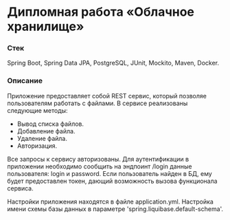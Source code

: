 # Дипломная работа «Облачное хранилище»

### Стек
Spring Boot, Spring Data JPA, PostgreSQL, JUnit, Mockito, Maven, Docker.

### Описание
Приложение предоставляет собой REST сервис, который позволяе пользователям работать с файлами.
В сервисе реализованы следующие методы:
 - Вывод списка файлов.
 - Добавление файла.
 - Удаление файла.
 - Авторизация.

Все запросы к сервису авторизованы. Для аутентификации в приложении необходимо сообщить на эндпоинт /login 
данные пользователя: login и password. Если пользователь найден в БД, ему будет предоставлен токен, 
дающий возможность вызова функционала сервиса.

Настройки приложения находятся в файле application.yml.
Настройка имени схемы базы данных в параметре 'spring.liquibase.default-schema'.



